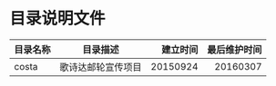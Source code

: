 # 目录说明文件


|目录名称|目录描述|建立时间|最后维护时间|
|:-----|:-----:|-----:|-----:|
|costa|歌诗达邮轮宣传项目|20150924|20160307|
